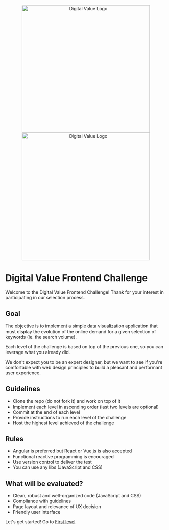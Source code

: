 <p align="center">
    <a href="#gh-dark-mode-only">
        <img src="https://cdn.digitaldrive.fr/corporate/logo-hd-white.png#gh-dark-mode-only" width="400" alt="Digital Value Logo" />
    </a>
    <a href="#gh-light-mode-only">
        <img src="https://cdn.digitaldrive.fr/corporate/logo-hd.png#gh-light-mode-only" width="400" alt="Digital Value Logo" />
    </a>
</p>

# Digital Value Frontend Challenge 

Welcome to the Digital Value Frontend Challenge! Thank for your interest in participating in our selection process.

## Goal

The objective is to implement a simple data visualization application that must display the evolution of the online demand for a given selection of keywords (ie. the search volume).

Each level of the challenge is based on top of the previous one, so you can leverage what you already did.

We don't expect you to be an expert designer, but we want to see if you're comfortable with web design principles to build a pleasant and performant user experience.

## Guidelines

- Clone the repo (do not fork it) and work on top of it
- Implement each level in ascending order (last two levels are optional)
- Commit at the end of each level
- Provide instructions to run each level of the challenge
- Host the highest level achieved of the challenge

## Rules

- Angular is preferred but React or Vue.js is also accepted
- Functional reactive programming is encouraged
- Use version control to deliver the test
- You can use any libs (JavaScript and CSS)

## What will be evaluated?

- Clean, robust and well-organized code (JavaScript and CSS)
- Compliance with guidelines
- Page layout and relevance of UX decision
- Friendly user interface

Let's get started! Go to [First level](level1)
